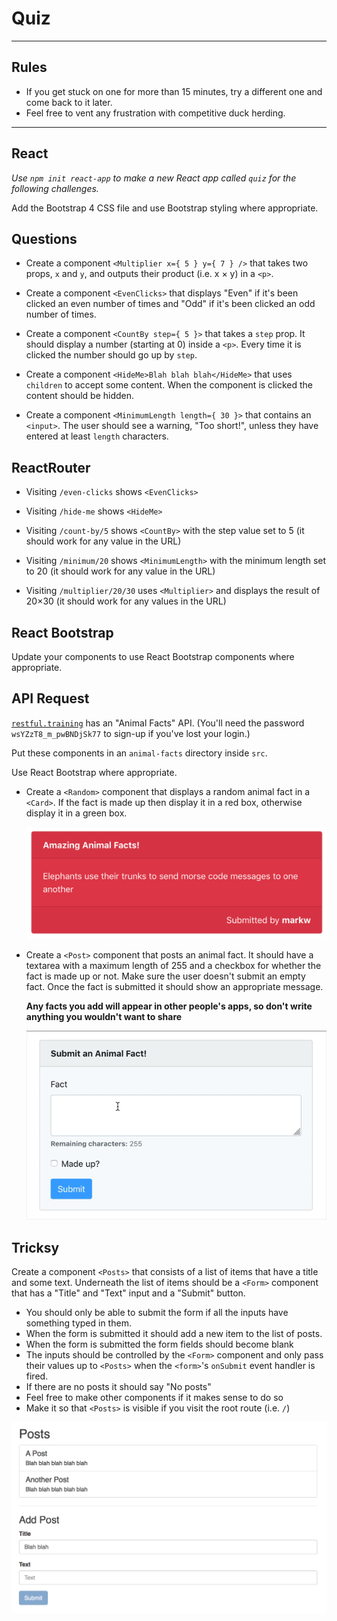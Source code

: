 # Quiz

---

## Rules

- If you get stuck on one for more than 15 minutes, try a different one and come back to it later.
- Feel free to vent any frustration with competitive duck herding.

---

## React

*Use `npm init react-app` to make a new React app called `quiz` for the following challenges.*

Add the Bootstrap 4 CSS file and use Bootstrap styling where appropriate.

## Questions

- Create a component `<Multiplier x={ 5 } y={ 7 } />` that takes two props, `x` and `y`, and outputs their product (i.e. x × y) in a `<p>`.

- Create a component `<EvenClicks>` that displays "Even" if it's been clicked an even number of times and "Odd" if it's been clicked an odd number of times.

- Create a component `<CountBy step={ 5 }>` that takes a `step` prop. It should display a number (starting at 0) inside a `<p>`. Every time it is clicked the number should go up by `step`.

- Create a component `<HideMe>Blah blah blah</HideMe>` that uses `children` to accept some content. When the component is clicked the content should be hidden.

- Create a component `<MinimumLength length={ 30 }>` that contains an `<input>`. The user should see a warning, "Too short!", unless they have entered at least `length` characters.


## ReactRouter

- Visiting `/even-clicks` shows `<EvenClicks>`

- Visiting `/hide-me` shows `<HideMe>`

- Visiting `/count-by/5` shows `<CountBy>` with the step value set to 5 (it should work for any value in the URL)

- Visiting `/minimum/20` shows `<MinimumLength>` with the minimum length set to 20 (it should work for any value in the URL)

- Visiting `/multiplier/20/30` uses `<Multiplier>` and displays the result of 20×30 (it should work for any values in the URL)


## React Bootstrap

Update your components to use React Bootstrap components where appropriate.


## API Request

[`restful.training`](https://github.com/develop-me/restful.training#animal-facts) has an "Animal Facts" API. (You'll need the password `wsYZzT8_m_pwBNDjSk77` to sign-up if you've lost your login.)

Put these components in an `animal-facts` directory inside `src`.

Use React Bootstrap where appropriate.

- Create a `<Random>` component that displays a random animal fact in a `<Card>`. If the fact is made up then display it in a red box, otherwise display it in a green box.

    ![Random](img/AFRandom.png)

- Create a `<Post>` component that posts an animal fact. It should have a textarea with a maximum length of 255 and a checkbox for whether the fact is made up or not. Make sure the user doesn't submit an empty fact. Once the fact is submitted it should show an appropriate message.

    **Any facts you add will appear in other people's apps, so don't write anything you wouldn't want to share**

    ![Random](img/AFPost.gif)

## Tricksy

Create a component `<Posts>` that consists of a list of items that have a title and some text. Underneath the list of items should be a `<Form>` component that has a "Title" and "Text" input and a "Submit" button.

- You should only be able to submit the form if all the inputs have something typed in them.
- When the form is submitted it should add a new item to the list of posts.
- When the form is submitted the form fields should become blank
- The inputs should be controlled by the `<Form>` component and only pass their values up to `<Posts>` when the `<form>`'s `onSubmit` event handler is fired.
- If there are no posts it should say "No posts"
- Feel free to make other components if it makes sense to do so
- Make it so that `<Posts>` is visible if you visit the root route (i.e. `/`)

![Tricksy](tricksy.png)
